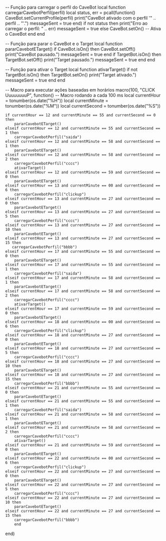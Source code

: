 -- Função para carregar o perfil do CaveBot
local function carregarCavebotPerfil(perfil)
    local status, err = pcall(function()
        CaveBot.setCurrentProfile(perfil)
        print("CaveBot ativado com o perfil '" .. perfil .. "'.")
		messageSent = true
    end)
    if not status then
        print("Erro ao carregar o perfil: " .. err)
		messageSent = true
    else
        CaveBot.setOn() -- Ativa o CaveBot
    end
end

-- Função para parar o CaveBot e o Target
local function pararCavebotETarget()
    if CaveBot.isOn() then
        CaveBot.setOff()
        print("CaveBot pausado.")
		messageSent = true
    end
    if TargetBot.isOn() then
        TargetBot.setOff()
        print("Target pausado.")
		messageSent = true
    end
end

-- Função para ativar o Target
local function ativarTarget()
    if not TargetBot.isOn() then
        TargetBot.setOn()
        print("Target ativado.")
		messageSent = true
    end
end

-- Macro para executar ações baseadas em horários
macro(100, "CLICK UuuuuuuuP", function() -- Macro rodando a cada 100 ms
    local currentHour = tonumber(os.date("%H"))
    local currentMinute = tonumber(os.date("%M"))
    local currentSecond = tonumber(os.date("%S"))

    if currentHour == 12 and currentMinute == 55 and currentSecond == 0 then
        pararCavebotETarget()
    elseif currentHour == 12 and currentMinute == 55 and currentSecond == 1 then
        carregarCavebotPerfil("saida")
    elseif currentHour == 12 and currentMinute == 58 and currentSecond == 1 then
        pararCavebotETarget()
    elseif currentHour == 12 and currentMinute == 58 and currentSecond == 2 then
        carregarCavebotPerfil("cccc")
        ativarTarget()
    elseif currentHour == 12 and currentMinute == 59 and currentSecond == 0 then
        pararCavebotETarget()
    elseif currentHour == 13 and currentMinute == 00 and currentSecond == 6 then
        carregarCavebotPerfil("clickup")
    elseif currentHour == 13 and currentMinute == 27 and currentSecond == 0 then
        pararCavebotETarget()
    elseif currentHour == 13 and currentMinute == 27 and currentSecond == 5 then
        carregarCavebotPerfil("cccc")
	elseif currentHour == 13 and currentMinute == 27 and currentSecond == 10 then
        pararCavebotETarget()
    elseif currentHour == 13 and currentMinute == 27 and currentSecond == 15 then
	   carregarCavebotPerfil("bbbb")
	elseif currentHour == 17 and currentMinute == 55 and currentSecond == 0 then
        pararCavebotETarget()
    elseif currentHour == 17 and currentMinute == 55 and currentSecond == 1 then
        carregarCavebotPerfil("saida")
    elseif currentHour == 17 and currentMinute == 58 and currentSecond == 1 then
        pararCavebotETarget()
    elseif currentHour == 17 and currentMinute == 58 and currentSecond == 2 then
        carregarCavebotPerfil("cccc")
        ativarTarget()
    elseif currentHour == 17 and currentMinute == 59 and currentSecond == 0 then
        pararCavebotETarget()
    elseif currentHour == 18 and currentMinute == 00 and currentSecond == 6 then
        carregarCavebotPerfil("clickup")
    elseif currentHour == 18 and currentMinute == 27 and currentSecond == 0 then
        pararCavebotETarget()
    elseif currentHour == 18 and currentMinute == 27 and currentSecond == 5 then
        carregarCavebotPerfil("cccc")
    elseif currentHour == 18 and currentMinute == 27 and currentSecond == 10 then
        pararCavebotETarget()
    elseif currentHour == 18 and currentMinute == 27 and currentSecond == 15 then
        carregarCavebotPerfil("bbbb")
	elseif currentHour == 21 and currentMinute == 55 and currentSecond == 0 then
        pararCavebotETarget()
    elseif currentHour == 21 and currentMinute == 55 and currentSecond == 1 then
        carregarCavebotPerfil("saida")
    elseif currentHour == 21 and currentMinute == 58 and currentSecond == 1 then
        pararCavebotETarget()
    elseif currentHour == 21 and currentMinute == 58 and currentSecond == 2 then
        carregarCavebotPerfil("cccc")
        ativarTarget()
    elseif currentHour == 21 and currentMinute == 59 and currentSecond == 0 then
        pararCavebotETarget()
    elseif currentHour == 22 and currentMinute == 00 and currentSecond == 6 then
        carregarCavebotPerfil("clickup")
    elseif currentHour == 22 and currentMinute == 27 and currentSecond == 0 then
        pararCavebotETarget()
    elseif currentHour == 22 and currentMinute == 27 and currentSecond == 5 then
        carregarCavebotPerfil("cccc")
	elseif currentHour == 22 and currentMinute == 27 and currentSecond == 10 then
        pararCavebotETarget()
	elseif currentHour == 22 and currentMinute == 27 and currentSecond == 15 then
        carregarCavebotPerfil("bbbb")
		end
end)
